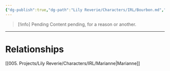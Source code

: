 ```yaml
---
{"dg-publish":true,"dg-path":"Lily Reverie/Characters/IRL/Bourbon.md","permalink":"/lily-reverie/characters/irl/bourbon/","created":"2024-01-20T04:35:32.884-03:00","updated":"2024-01-20T11:16:03.985-03:00"}
---
```



>[!info] Pending
>Content pending, for a reason or another.

---
# Relationships

[[005. Projects/Lily Reverie/Characters/IRL/Marianne\|Marianne]]